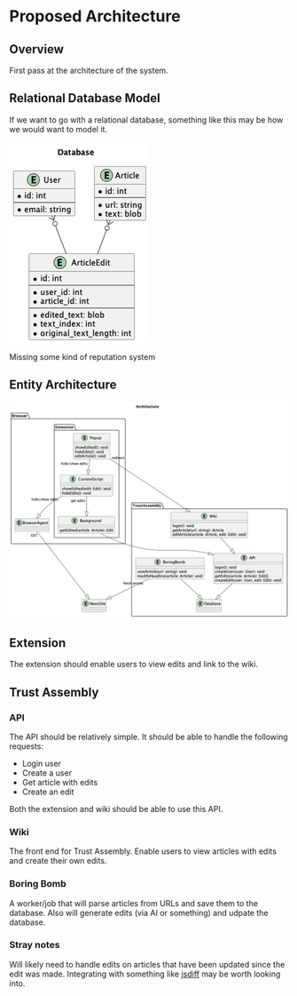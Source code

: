# Proposed Architecture

## Overview

First pass at the architecture of the system.

## Relational Database Model

If we want to go with a relational database, something like this may be how we would want to model it.

![Relational Database Model](./diagrams/database.png)

Missing some kind of reputation system

## Entity Architecture

![Entity Architecture](./diagrams/architecture.png)

## Extension

The extension should enable users to view edits and link to the wiki.

## Trust Assembly

### API

The API should be relatively simple. It should be able to handle the following requests:

- Login user
- Create a user
- Get article with edits
- Create an edit

Both the extension and wiki should be able to use this API.

### Wiki

The front end for Trust Assembly. Enable users to view articles with edits and create their own edits.

### Boring Bomb

A worker/job that will parse articles from URLs and save them to the database. Also will generate edits (via AI or something) and udpate the database.

### Stray notes

Will likely need to handle edits on articles that have been updated since the edit was made. Integrating with something like [jsdiff](https://github.com/kpdecker/jsdiff) may be worth looking into.
